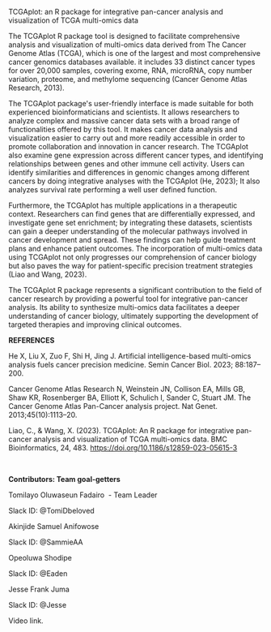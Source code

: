TCGAplot: an R package for integrative pan-cancer analysis and visualization of TCGA multi-omics data

The TCGAplot R package tool is designed to facilitate comprehensive analysis and visualization of multi-omics data derived from The Cancer Genome Atlas (TCGA), which is one of the largest and most comprehensive cancer genomics databases available. it includes 33 distinct cancer types for over 20,000 samples, covering exome, RNA, microRNA, copy number variation, proteome, and methylome sequencing (Cancer Genome Atlas Research, 2013).

The TCGAplot package's user-friendly interface is made suitable for both experienced bioinformaticians and scientists. It allows researchers to analyze complex and massive cancer data sets with a broad range of functionalities offered by this tool. It makes cancer data analysis and visualization easier to carry out and more readily accessible in order to promote collaboration and innovation in cancer research. The TCGAplot also examine gene expression across different cancer types, and identifying relationships between genes and other immune cell activity. Users can identify similarities and differences in genomic changes among different cancers by doing integrative analyses with the TCGAplot (He, 2023); It also analyzes survival rate performing a well user defined function.

Furthermore, the TCGAplot has multiple applications in a therapeutic context. Researchers can find genes that are differentially expressed, and investigate gene set enrichment; by integrating these datasets, scientists can gain a deeper understanding of the molecular pathways involved in cancer development and spread. These findings can help guide treatment plans and enhance patient outcomes. The incorporation of multi-omics data using TCGAplot not only progresses our comprehension of cancer biology but also paves the way for patient-specific precision treatment strategies (Liao and Wang, 2023).

The TCGAplot R package represents a significant contribution to the field of cancer research by providing a powerful tool for integrative pan-cancer analysis. Its ability to synthesize multi-omics data facilitates a deeper understanding of cancer biology, ultimately supporting the development of targeted therapies and improving clinical outcomes.

**REFERENCES**

He X, Liu X, Zuo F, Shi H, Jing J. Artificial intelligence-based multi-omics analysis fuels cancer precision medicine. Semin Cancer Biol. 2023; 88:187–200.

Cancer Genome Atlas Research N, Weinstein JN, Collison EA, Mills GB, Shaw KR, Rosenberger BA, Elliott K, Schulich I, Sander C, Stuart JM. The Cancer Genome Atlas Pan-Cancer analysis project. Nat Genet. 2013;45(10):1113–20.

Liao, C., & Wang, X. (2023). TCGAplot: An R package for integrative pan-cancer analysis and visualization of TCGA multi-omics data. BMC Bioinformatics, 24, 483. <https://doi.org/10.1186/s12859-023-05615-3>

 

**Contributors: Team goal-getters**

Tomilayo Oluwaseun Fadairo  - Team Leader

Slack ID: @TomiDbeloved

Akinjide Samuel Anifowose

Slack ID: @SammieAA

Opeoluwa Shodipe

Slack ID: @Eaden

Jesse Frank Juma

Slack ID: @Jesse

Video link.
